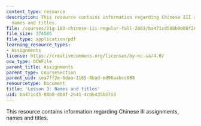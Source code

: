 ```yaml
---
content_type: resource
description: This resource contains information regarding Chinese III assignments,
  names and titles.
file: /courses/21g-103-chinese-iii-regular-fall-2003/ba471cd588b0d08f26414cd6435b5753_MIT21G_103F03_lesson3.pdf
file_size: 374505
file_type: application/pdf
learning_resource_types:
- Assignments
license: https://creativecommons.org/licenses/by-nc-sa/4.0/
ocw_type: OCWFile
parent_title: Assignments
parent_type: CourseSection
parent_uid: cea7ff2e-6daa-1165-8bad-ed96aabcc888
resourcetype: Document
title: 'Lesson 3: Names and titles'
uid: ba471cd5-88b0-d08f-2641-4cd6435b5753
---
```

This resource contains information regarding Chinese III assignments, names and titles.